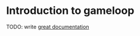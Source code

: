 # Introduction to gameloop

TODO: write [great documentation](http://jacobian.org/writing/what-to-write/)
